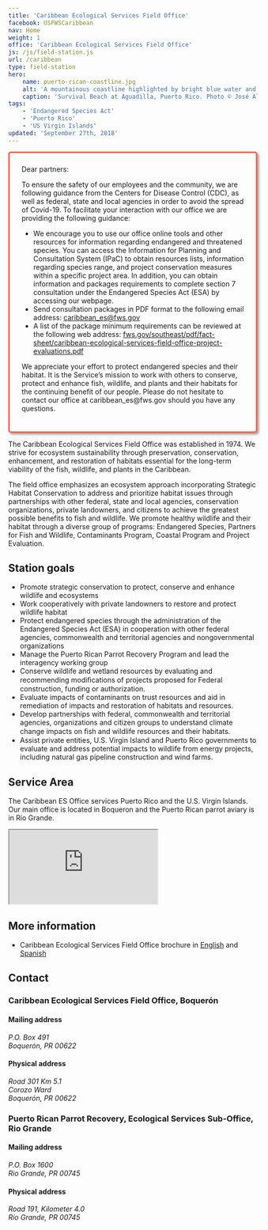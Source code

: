 ```yaml
---
title: 'Caribbean Ecological Services Field Office'
facebook: USFWSCaribbean
nav: Home
weight: 1
office: 'Caribbean Ecological Services Field Office'
js: /js/field-station.js
url: /caribbean
type: field-station
hero:
    name: puerto-rican-coastline.jpg
    alt: 'A mountainous coastline highlighted by bright blue water and vegetated rocks.'
    caption: 'Survival Beach at Aguadilla, Puerto Rico. Photo © José Almodóvar.'
tags:
    - 'Endangered Species Act'
    - 'Puerto Rico'
    - 'US Virgin Islands'
updated: 'September 27th, 2018'
---
```


<div style="border-radius: 5px; border: 3px solid #f76552; margin: auto; display: block; padding: 1.5rem; box-shadow: 3px 3px 5px rgba(0,0,0,0.4);">
  <p style="margin-top: 0;">Dear partners:</p>

  <p>To ensure the safety of our employees and the community, we are following guidance from the Centers for Disease Control (CDC), as well as federal, state and local agencies in order to avoid the spread of Covid-19.  To facilitate your interaction with our office we are providing the following guidance:</p>

  <ul>
    <li>We encourage you to use our office online tools and other resources for information regarding endangered and threatened species.  You can access the Information for Planning and Consultation System (IPaC) to obtain resources lists, information regarding species range, and project conservation measures within a specific project area. In addition, you can obtain information and packages requirements to complete section 7 consultation under the Endangered Species Act (ESA) by accessing our webpage.</li>
    <li>Send consultation packages in PDF format to the following email address: <a href="mailto:caribbean_es@fws.gov">caribbean_es@fws.gov</a></li>
    <li>A list of the package minimum requirements can be reviewed at the following web address: <a href="https://www.fws.gov/southeast/pdf/fact-sheet/caribbean-ecological-services-field-office-project-evaluations.pdf">fws.gov/southeast/pdf/fact-sheet/caribbean-ecological-services-field-office-project-evaluations.pdf</a></li>
  </ul>
  <p>We appreciate your effort to protect endangered species and their habitat.  It is the Service’s mission to work with others to conserve, protect and enhance fish, wildlife, and plants and their habitats for the continuing benefit of our people.  Please do not hesitate to contact our office at caribbean_es@fws.gov should you have any questions.</p>
</div>

The Caribbean Ecological Services Field Office was established in 1974. We strive for ecosystem sustainability through preservation, conservation, enhancement, and restoration of habitats essential for the long-term viability of the fish, wildlife, and plants in the Caribbean.

The field office emphasizes an ecosystem approach incorporating Strategic Habitat Conservation to address and prioritize habitat issues through partnerships with other federal, state and local agencies, conservation organizations, private landowners, and citizens to achieve the greatest possible benefits to fish and wildlife. We promote healthy wildlife and their habitat through a diverse group of programs: Endangered Species, Partners for Fish and Wildlife, Contaminants Program, Coastal Program and Project Evaluation.

## Station goals

- Promote strategic conservation to protect, conserve and enhance wildlife and ecosystems
- Work cooperatively with private landowners to restore and protect wildlife habitat
- Protect endangered species through the administration of the Endangered Species Act (ESA) in cooperation with other federal agencies, commonwealth and territorial agencies and non­governmental organizations
- Manage the Puerto Rican Parrot Recovery Program and lead the interagency working group
- Conserve wildlife and wetland resources by evaluating and recommending modiﬁcations of projects proposed for Federal construction, funding or authorization.
- Evaluate impacts of contaminants on trust resources and aid in remediation of impacts and restoration of habitats and resources.
- Develop partnerships with federal, commonwealth and territorial agencies, organizations and citizen groups to understand climate change impacts on ﬁsh and wildlife resources and their habitats.
- Assist private entities, U.S. Virgin Island and Puerto Rico governments to evaluate and address potential impacts to wildlife from energy projects, including natural gas pipeline construction and wind farms.

## Service Area

The Caribbean ES Office services Puerto Rico and the U.S. Virgin Islands. Our main office is located in Boqueron and the Puerto Rican parrot aviary is in Rio Grande.

<iframe src="https://usfws.github.io/southeast-mega-map/?state=Puerto+Rico&state=USVI" class="state-map" title="Find a local field station"></iframe>

## More information

- Caribbean Ecological Services Field Office brochure in [English](/pdf/fact-sheet/caribbean-ecological-services-field-office-english.pdf) and [Spanish](/pdf/fact-sheet/caribbean-ecological-services-field-office.pdf)

## Contact

### Caribbean Ecological Services Field Office, Boquerón

#### Mailing address

<address>
  P.O. Box 491 <br>
  Boquerón, PR 00622 <br>
</address>

#### Physical address

<address>
  Road 301 Km 5.1 <br>
  Corozo Ward <br>
  Boquerón, PR 00622 <br>
</address>

### Puerto Rican Parrot Recovery, Ecological Services Sub-Office, Rio Grande

#### Mailing address

<address>
  P.O. Box 1600 <br>
  Rio Grande, PR 00745 <br>
</address>

#### Physical address

<address>
  Road 191, Kilometer 4.0 <br>
  Río Grande, PR 00745 <br>
</address>
